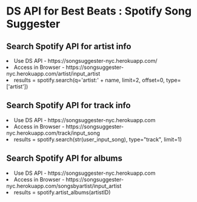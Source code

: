 # DS API for Best Beats : Spotify Song Suggester

## Search Spotify API for artist info

<li>Use DS API - https://songsuggester-nyc.herokuapp.com/
<li>Access in Browser - https://songsuggester-nyc.herokuapp.com/artist/input_artist

<li>results = spotify.search(q='artist:' + name, limit=2, offset=0, type=['artist'])

## Search Spotify API for track info
<li>Use DS API - https://songsuggester-nyc.herokuapp.com
<li>Access in Browser - https://songsuggester-nyc.herokuapp.com/track/input_song

<li>results = spotify.search(str(user_input_song), type="track", limit=1)


## Search Spotify API for albums

<li>Use DS API - https://songsuggester-nyc.herokuapp.com
<li>Access in Browser - https://songsuggester-nyc.herokuapp.com/songsbyartist/input_artist

<li>results = spotify.artist_albums(artistID)
